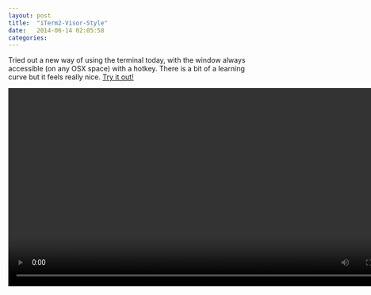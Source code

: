```yaml
---
layout: post
title:  "iTerm2-Visor-Style"
date:   2014-06-14 02:05:58
categories:
---
```


Tried out a new way of using the terminal today, with the window always accessible (on any OSX space) with a hotkey. There is a bit of a learning curve but it feels really nice. <a href="http://plausiblethought.net/drop-down-terminal-with-iterm2/">Try it out!</a>

<video class="blogVideo" width="800"  loop autoplay>
  <source src="/blogassets/Visor2.mp4" type="video/mp4">
   <source src="/blogassets/Visor2.webmhd.webm" type="video/webm">
</video>

